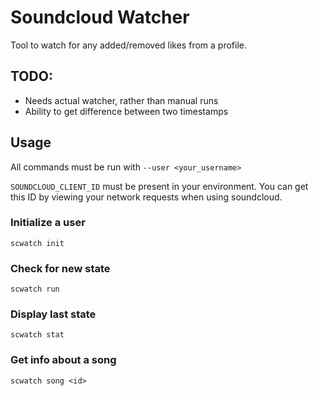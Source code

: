 # Soundcloud Watcher

Tool to watch for any added/removed likes from a profile.

## TODO:

- Needs actual watcher, rather than manual runs
- Ability to get difference between two timestamps

## Usage

All commands must be run with `--user <your_username>`

`SOUNDCLOUD_CLIENT_ID` must be present in your environment. You can get this ID by viewing your network requests when using soundcloud.

### Initialize a user

`scwatch init`

### Check for new state

`scwatch run`

### Display last state

`scwatch stat`

### Get info about a song

`scwatch song <id>`